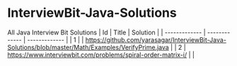 # InterviewBit-Java-Solutions
All Java Interview Bit Solutions
| Id | Title | Solution |
| ------------- | ------------- | ------------- |
| 1 |  | https://github.com/yarasagar/InterviewBit-Java-Solutions/blob/master/Math/Examples/VerifyPrime.java |
| 2 | https://www.interviewbit.com/problems/spiral-order-matrix-i/ | |
